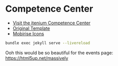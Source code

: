Competence Center
=================

- [Visit the itenium Competence Center](https://itenium.be/Competence-Center)
- [Original Template](https://mobirise.com/extensions/glassm5/freelancer)
- [Mobirise Icons](https://mobiriseicons.com/cheatsheet.html)


```sh
bundle exec jekyll serve --livereload
```

Ooh this would be so beautiful for the events page:
https://html5up.net/massively
